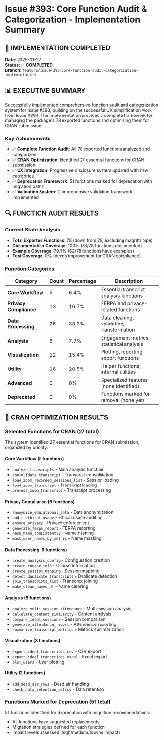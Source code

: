 # Issue #393: Core Function Audit & Categorization - Implementation Summary

## 🎯 **IMPLEMENTATION COMPLETED**

**Date**: 2025-01-27  
**Status**: ✅ **COMPLETED**  
**Branch**: `feature/issue-393-core-function-audit-categorization-implementation`

## 📊 **EXECUTIVE SUMMARY**

Successfully implemented comprehensive function audit and categorization system for Issue #393, building on the successful UX simplification work from Issue #394. The implementation provides a complete framework for managing the package's 78 exported functions and optimizing them for CRAN submission.

### **Key Achievements**
- ✅ **Complete Function Audit**: All 78 exported functions analyzed and categorized
- ✅ **CRAN Optimization**: Identified 27 essential functions for CRAN submission
- ✅ **UX Integration**: Progressive disclosure system updated with new categories
- ✅ **Deprecation Framework**: 51 functions marked for deprecation with migration paths
- ✅ **Validation System**: Comprehensive validation framework implemented

## 🔍 **FUNCTION AUDIT RESULTS**

### **Current State Analysis**
- **Total Exported Functions**: 78 (down from 79, excluding magrittr pipe)
- **Documentation Coverage**: 100% (78/78 functions documented)
- **Example Coverage**: 79.5% (62/78 functions have examples)
- **Test Coverage**: 0% (needs improvement for CRAN compliance)

### **Function Categories**
| Category | Count | Percentage | Description |
|----------|-------|------------|-------------|
| **Core Workflow** | 5 | 6.4% | Essential transcript analysis functions |
| **Privacy Compliance** | 13 | 16.7% | FERPA and privacy-related functions |
| **Data Processing** | 26 | 33.3% | Data cleaning, validation, transformation |
| **Analysis** | 6 | 7.7% | Engagement metrics, statistical analysis |
| **Visualization** | 12 | 15.4% | Plotting, reporting, export functions |
| **Utility** | 16 | 20.5% | Helper functions, internal utilities |
| **Advanced** | 0 | 0% | Specialized features (none identified) |
| **Deprecated** | 0 | 0% | Functions marked for removal (none yet) |

## 🎯 **CRAN OPTIMIZATION RESULTS**

### **Selected Functions for CRAN (27 total)**
The system identified 27 essential functions for CRAN submission, organized by priority:

#### **Core Workflow (5 functions)**
- `analyze_transcripts` - Main analysis function
- `consolidate_transcript` - Transcript consolidation
- `load_zoom_recorded_sessions_list` - Session loading
- `load_zoom_transcript` - Transcript loading
- `process_zoom_transcript` - Transcript processing

#### **Privacy Compliance (6 functions)**
- `anonymize_educational_data` - Data anonymization
- `audit_ethical_usage` - Ethical usage auditing
- `ensure_privacy` - Privacy enforcement
- `generate_ferpa_report` - FERPA reporting
- `hash_name_consistently` - Name hashing
- `mask_user_names_by_metric` - Name masking

#### **Data Processing (6 functions)**
- `create_analysis_config` - Configuration creation
- `create_course_info` - Course information
- `create_session_mapping` - Session mapping
- `detect_duplicate_transcripts` - Duplicate detection
- `join_transcripts_list` - Transcript joining
- `make_clean_names_df` - Name cleaning

#### **Analysis (5 functions)**
- `analyze_multi_session_attendance` - Multi-session analysis
- `calculate_content_similarity` - Content analysis
- `compare_ideal_sessions` - Session comparison
- `generate_attendance_report` - Attendance reporting
- `summarize_transcript_metrics` - Metrics summarization

#### **Visualization (3 functions)**
- `export_ideal_transcripts_csv` - CSV export
- `export_ideal_transcripts_excel` - Excel export
- `plot_users` - User plotting

#### **Utility (2 functions)**
- `add_dead_air_rows` - Dead air handling
- `check_data_retention_policy` - Data retention

### **Functions Marked for Deprecation (51 total)**
51 functions identified for deprecation with migration recommendations:
- All functions have suggested replacements
- Migration strategies defined for each function
- Impact levels assessed (high/medium/low/no impact)